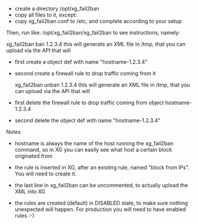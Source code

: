 * create a directory /opt/xg_fail2ban
* copy all files to it, except:
* copy xg_fail2ban.conf to /etc, and complete according to your setup

Then, run like:
 /opt/xg_fail2ban/xg_fail2ban
to see instructions, namely:

  xg_fail2ban ban 1.2.3.4
this will generate an XML file in /tmp, that you can upload via the API that will
- first create a object def with name "hostname-1.2.3.4"
- second create a firewall rule to drop traffic coming from it 

  xg_fail2ban unban 1.2.3.4
this will generate an XML file in /tmp, that you can upload via the API that will
- first delete the firewall rule to drop traffic coming from object hostname-1.2.3.4 
- second delete the object def with name "hostname-1.2.3.4"

Notes

- hostname is always the name of the host running the xg_fail2ban command,
so in XG you can easily see what host a certain block originated from

- the rule is inserted in XG, after an existing rule, named "block from IPs".
You will need to create it. 

- the last line in xg_fail2ban can be uncommented, to actually upload the XML into XG

- the rules are created (default) in DISABLED state, to make sure nothing unexpected will happen.
For production you will need to have enabled rules :-)
